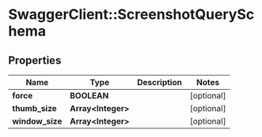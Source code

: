 # SwaggerClient::ScreenshotQuerySchema

## Properties
Name | Type | Description | Notes
------------ | ------------- | ------------- | -------------
**force** | **BOOLEAN** |  | [optional] 
**thumb_size** | **Array&lt;Integer&gt;** |  | [optional] 
**window_size** | **Array&lt;Integer&gt;** |  | [optional] 

